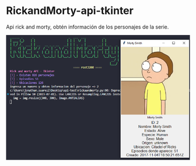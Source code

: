 # RickandMorty-api-tkinter

Api rick and morty, obtén información de los personajes de la serie.

![](https://github.com/root3200/RickandMorty-api-tkinter/blob/main/img.png)
